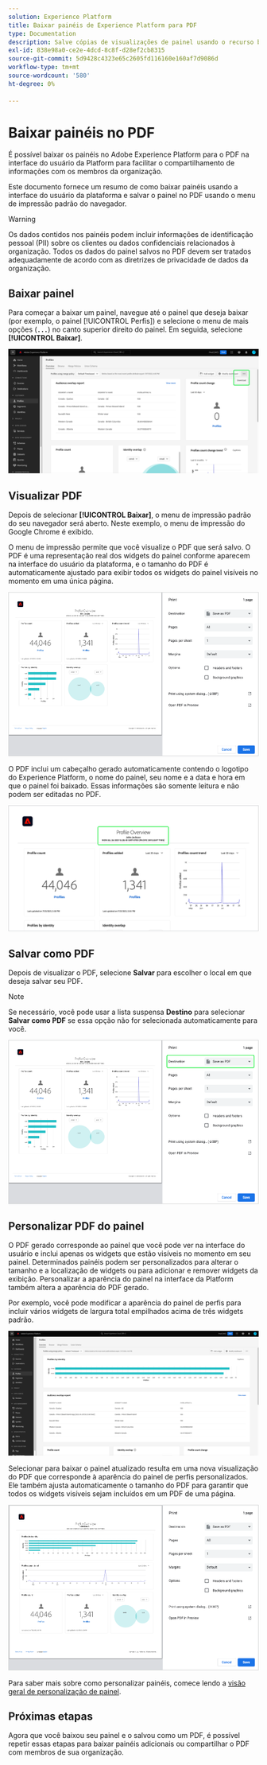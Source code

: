 ```yaml
---
solution: Experience Platform
title: Baixar painéis de Experience Platform para PDF
type: Documentation
description: Salve cópias de visualizações de painel usando o recurso baixar para PDF disponível na interface do Experience Platform.
exl-id: 838e98a0-ce2e-4dcd-8c8f-d28ef2cb8315
source-git-commit: 5d9428c4323e65c2605fd116160e160af7d9086d
workflow-type: tm+mt
source-wordcount: '580'
ht-degree: 0%

---
```


# Baixar painéis no PDF

É possível baixar os painéis no Adobe Experience Platform para o PDF na interface do usuário da Platform para facilitar o compartilhamento de informações com os membros da organização.

Este documento fornece um resumo de como baixar painéis usando a interface do usuário da plataforma e salvar o painel no PDF usando o menu de impressão padrão do navegador.

>[!WARNING]
>
>Os dados contidos nos painéis podem incluir informações de identificação pessoal (PII) sobre os clientes ou dados confidenciais relacionados à organização. Todos os dados do painel salvos no PDF devem ser tratados adequadamente de acordo com as diretrizes de privacidade de dados da organização.

## Baixar painel

Para começar a baixar um painel, navegue até o painel que deseja baixar (por exemplo, o painel [!UICONTROL Perfis]) e selecione o menu de mais opções (**`...`**) no canto superior direito do painel. Em seguida, selecione **[!UICONTROL Baixar]**.

![O painel Perfis de Experience Platform com as reticências e a lista suspensa de Download está realçado.](images/download/download-button.png)

## Visualizar PDF

Depois de selecionar **[!UICONTROL Baixar]**, o menu de impressão padrão do seu navegador será aberto. Neste exemplo, o menu de impressão do Google Chrome é exibido.

O menu de impressão permite que você visualize o PDF que será salvo. O PDF é uma representação real dos widgets do painel conforme aparecem na interface do usuário da plataforma, e o tamanho do PDF é automaticamente ajustado para exibir todos os widgets do painel visíveis no momento em uma única página.

![A visão geral do Perfil exibida em um formato de página única com o painel Opções de impressão à direita.](images/download/download-chrome-print.png)

O PDF inclui um cabeçalho gerado automaticamente contendo o logotipo do Experience Platform, o nome do painel, seu nome e a data e hora em que o painel foi baixado. Essas informações são somente leitura e não podem ser editadas no PDF.

![Um fechamento da visualização de impressão com o cabeçalho gerado automaticamente realçado.](images/download/download-pdf.png)

## Salvar como PDF

Depois de visualizar o PDF, selecione **Salvar** para escolher o local em que deseja salvar seu PDF.

>[!NOTE]
>
>Se necessário, você pode usar a lista suspensa **Destino** para selecionar **Salvar como PDF** se essa opção não for selecionada automaticamente para você.

![A visão geral do Perfil exibida em um formato de página única com a opção suspensa de impressão Salvar como PDF de Destino realçada.](images/download/download-chrome-print-destination.png)

## Personalizar PDF do painel

O PDF gerado corresponde ao painel que você pode ver na interface do usuário e inclui apenas os widgets que estão visíveis no momento em seu painel. Determinados painéis podem ser personalizados para alterar o tamanho e a localização de widgets ou para adicionar e remover widgets da exibição. Personalizar a aparência do painel na interface da Platform também altera a aparência do PDF gerado.

Por exemplo, você pode modificar a aparência do painel de perfis para incluir vários widgets de largura total empilhados acima de três widgets padrão.

![O painel de Perfil que demonstra o widget alongado é exibido.](images/download/download-modify.png)

Selecionar para baixar o painel atualizado resulta em uma nova visualização do PDF que corresponde à aparência do painel de perfis personalizados. Ele também ajusta automaticamente o tamanho do PDF para garantir que todos os widgets visíveis sejam incluídos em um PDF de uma página.

![A visão geral do Perfil exibida em um formato de página única com o painel Opções de impressão à direita.](images/download/download-chrome-print-modified.png)

Para saber mais sobre como personalizar painéis, comece lendo a [visão geral de personalização de painel](customize/overview.md).

## Próximas etapas

Agora que você baixou seu painel e o salvou como um PDF, é possível repetir essas etapas para baixar painéis adicionais ou compartilhar o PDF com membros de sua organização.
